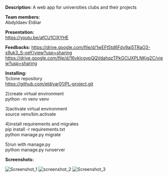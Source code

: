 **Description:** 
A web app for universities clubs and their projects 

**Team members:**  
Abdyldaev Eldiiar

**Presentation:**  
https://youtu.be/afCU1CIXYHE

**Feedbacks:**
https://drive.google.com/file/d/1wEFt5td6Fdy9aj5TRaO3-s9uk3_S-oeY/view?usp=sharing    
https://drive.google.com/file/d/16vklcgypQQVdahqzTPkGClJXPLNKjg2C/view?usp=sharing  

**Installing:**  
1)clone repository    
https://github.com/eldiyar01/PL-project.git  

2)create virtual environment  
python -m venv venv  

3)activate virtual environment  
source venv/bin.activate  

4)install requirements and migrates  
pip install -r requirements.txt  
python manage.py migrate  

5)run with manage.py  
python manage.py runserver  
  
**Screenshots:**

![Screenshot_1](https://user-images.githubusercontent.com/49130964/102704971-6cacbc80-42ac-11eb-8d0b-43423c45b4f6.png)
![screenshot_2](https://user-images.githubusercontent.com/49130964/102704980-949c2000-42ac-11eb-815a-9115fc1d02a3.jpg)
![Screenshot_3](https://user-images.githubusercontent.com/49130964/102704983-9b2a9780-42ac-11eb-8f14-7338a720b9db.jpg)




